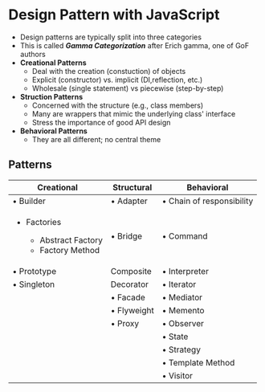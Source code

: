 # Design Pattern with JavaScript




- Design patterns are typically split into three categories
- This is called <em>**Gamma Categorization**</em> after Erich gamma, one of GoF authors
- **Creational Patterns**
    - Deal with the creation (constuction) of objects
    - Explicit (constructor) vs. implicit (DI,reflection, etc.)
    - Wholesale (single statement) vs piecewise (step-by-step)
- **Struction Patterns**
    - Concerned with the structure (e.g., class members)
    - Many  are wrappers that mimic the underlying class' interface
    - Stress the importance of good API design
- **Behavioral Patterns**
    - They are all different; no central theme

## Patterns

|Creational|Structural|Behavioral|
|----------|----------|----------|
| • Builder | • Adapter| • Chain of responsibility|
| <ul> <li>Factories</li><ul><li> Abstract Factory</li> <li>Factory Method</li></ul></ul> | • Bridge | • Command |
|• Prototype | Composite | • Interpreter |
|• Singleton | Decorator | • Iterator |
| | • Facade | • Mediator |
| | • Flyweight | • Memento |
| | • Proxy | • Observer |
| |  | • State |
| |  | • Strategy |
| |  | • Template Method |
| | | • Visitor |


